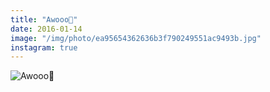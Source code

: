 ```yaml
---
title: "Awooo🌛"
date: 2016-01-14
image: "/img/photo/ea95654362636b3f790249551ac9493b.jpg"
instagram: true
---
```


![Awooo🌛](/img/photo/ea95654362636b3f790249551ac9493b.jpg)
